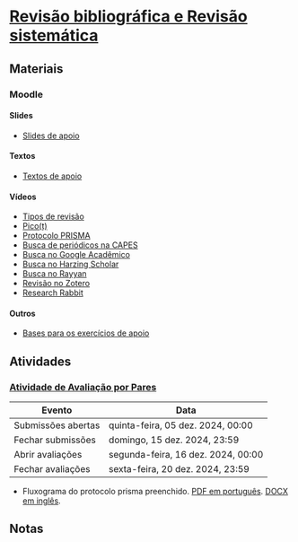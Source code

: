 # [Revisão bibliográfica e Revisão sistemática](https://ead.ufjf.br/course/view.php?id=7440#coursecontentcollapse7)

## Materiais

### Moodle

#### Slides

- [Slides de apoio](https://ead.ufjf.br/mod/resource/view.php?id=429699)

#### Textos

- [Textos de apoio](https://ead.ufjf.br/mod/folder/view.php?id=429700)

#### Vídeos

- [Tipos de revisão](https://ead.ufjf.br/mod/url/view.php?id=429702)
- [Pico(t)](https://ead.ufjf.br/mod/url/view.php?id=429703)
- [Protocolo PRISMA](https://ead.ufjf.br/mod/url/view.php?id=429704)
- [Busca de periódicos na CAPES](https://ead.ufjf.br/mod/url/view.php?id=429705)
- [Busca no Google Acadêmico](https://ead.ufjf.br/mod/url/view.php?id=429707)
- [Busca no Harzing Scholar](https://ead.ufjf.br/mod/url/view.php?id=429708)
- [Busca no Rayyan](https://ead.ufjf.br/mod/url/view.php?id=429709)
- [Revisão no Zotero](https://ead.ufjf.br/mod/url/view.php?id=429710)
- [Research Rabbit](https://ead.ufjf.br/mod/url/view.php?id=429711)

#### Outros

- [Bases para os exercícios de apoio](https://ead.ufjf.br/mod/folder/view.php?id=429701)

## Atividades

### [Atividade de Avaliação por Pares](https://ead.ufjf.br/mod/workshop/view.php?id=429712)

| Evento             | Data                               |
| ------------------ | ---------------------------------- |
| Submissões abertas | quinta-feira, 05 dez. 2024, 00:00  |
| Fechar submissões  | domingo, 15 dez. 2024, 23:59       |
| Abrir avaliações   | segunda-feira, 16 dez. 2024, 00:00 |
| Fechar avaliações  | sexta-feira, 20 dez. 2024, 23:59   |

- Fluxograma do protocolo prisma preenchido. [PDF em português](https://ead.ufjf.br/pluginfile.php/1888365/mod_workshop/intro/PRISMA%202020%20flow%20diagram%20EUROPEAN%20PORTUGUESE.pdf?time=1694288377307). [DOCX em inglês](https://ead.ufjf.br/pluginfile.php/1888365/mod_workshop/intro/PRISMA_2020_flow_diagram_updated_SRs_v2.docx?time=1694288409769).

## Notas
